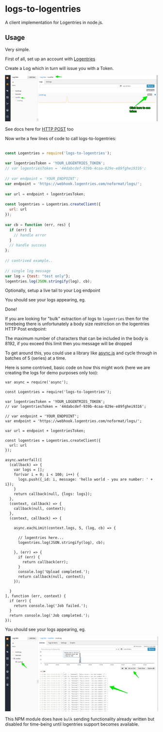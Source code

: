# logs-to-logentries

A client implementation for Logentries in node.js.

## Usage

Very simple.

First of all, set up an account with [Logentries](https://www.logentries.com)

Create a Log which in turn will issue you with a Token.

![alt tag](img/logentries1.jpg)

See docs here for [HTTP POST](http://docs.logentries.com/docs/http-post) too

Now write a few lines of code to call logs-to-logentries:

```js

const Logentries = require('logs-to-logentries');

var logentriesToken = 'YOUR_LOGENTRIES_TOKEN';
// var logentriesToken = '44dabcdef-939b-4caa-829e-e89fghei9316';

// var endpoint = 'YOUR_ENDPOINT';
var endpoint = 'https://webhook.logentries.com/noformat/logs/';

var url = endpoint + logentriesToken;

const logentries = Logentries.createClient({
  url: url
});

var cb = function (err, res) {
  if (err) {
    // handle error
  }
  // handle success
};

// contrived example..

// single log message
var log = {test: "test only"};
logentries.log(JSON.stringify(log), cb);

```

Optionally, setup a live tail to your Log endpoint 

You should see your logs appearing, eg.

Done!


If you are looking for "bulk" extraction of logs to `logentries` then for the timebeing
there is unfortunately a body size restriction on the logentries HTTP Post endpoint:

The maximum number of characters that can be included in the body is 8192, if you exceed this limit then you message will be dropped


To get around this, you could use a library like [async.js](https://github.com/caolan/async) and cycle through in batches of 5 (series) at a time.


Here is some contrived, basic code on how this might work (here we are creating the logs for demo purposes only too):


```
var async = require('async');

const Logentries = require('logs-to-logentries');

var logentriesToken = 'YOUR_LOGENTRIES_TOKEN';
// var logentriesToken = '44dabcdef-939b-4caa-829e-e89fghei9316';

// var endpoint = 'YOUR_ENDPOINT';
var endpoint = 'https://webhook.logentries.com/noformat/logs/';

var url = endpoint + logentriesToken;

const logentries = Logentries.createClient({
  url: url
});

async.waterfall([
  (callback) => {
    var logs = [];
    for(var i = 0; i < 100; i++) {
      logs.push({_id: i, message: 'hello world - you are number: ' + i});
    }
    return callback(null, {logs: logs});
  },
  (context, callback) => {
    callback(null, context);
  },
  (context, callback) => {

    async.eachLimit(context.logs, 5, (log, cb) => {
    
      // logentries here...
      logentries.log(JSON.stringify(log), cb);

    }, (err) => {
      if (err) {
        return callback(err);
      }
      console.log('Upload completed.');
      return callback(null, context);
    });

  }
], function (err, context) {
  if (err) {
    return console.log('Job failed.');
  }
  return console.log('Job completed.');
});

```

You should see your logs appearing, eg.

![alt tag](img/logentries2.jpg)


This NPM module does have `bulk` sending functionality already written but disabled for time-being until logentries support becomes available.